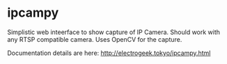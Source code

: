 # ipcampy
Simplistic web inteerface to show capture of IP Camera. Should work with any RTSP compatible camera.
Uses OpenCV for the capture.

Documentation details are here: http://electrogeek.tokyo/ipcampy.html


